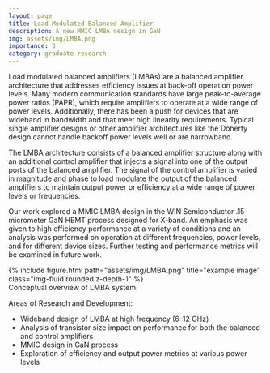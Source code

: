 ```yaml
---
layout: page
title: Load Modulated Balanced Amplifier 
description: A new MMIC LMBA design in GaN
img: assets/img/LMBA.png
importance: 3
category: graduate research
---
```

Load modulated balanced amplifiers (LMBAs) are a balanced amplifier architecture that addresses efficiency issues at back-off operation power levels. Many modern communication standards have large peak-to-average power ratios (PAPR), which require amplifiers to operate at a wide range of power levels. Additionally, there has been a push for devices that are wideband in bandwidth and that meet high linearity requirements. Typical single amplifier designs or other amplifier architectures like the Doherty design cannot handle backoff power levels well or are narrowband.

The LMBA architecture consists of a balanced amplifier structure along with an additional control amplifier that injects a signal into one of the output ports of the balanced amplifier. The signal of the control amplifier is varied in magnitude and phase to load modulate the output of the balanced amplifiers to maintain output power or efficiency at a wide range of power levels or frequencies. 

Our work explored a MMIC LMBA design in the WIN Semiconductor .15 micrometer GaN HEMT process designed for X-band. An emphasis was given to high efficiency performance at a variety of conditions and an analysis was performed on operation at different frequencies, power levels, and for different device sizes. Further testing and performance metrics will be examined in future work.   


<div class="row">
    <div class="col-sm mt-3 mt-md-0">
        {% include figure.html path="assets/img/LMBA.png" title="example image" class="img-fluid rounded z-depth-1" %}
    </div>
</div>
<div class="caption">
    Conceptual overview of LMBA system.
</div>

Areas of Research and Development:
<ul>
<li> Wideband design of LMBA at high frequency (6-12 GHz)</li>
<li>Analysis of transistor size impact on performance for both the balanced and control amplifiers</li>
<li>MMIC design in GaN process </li>
<li>Exploration of efficiency and output power metrics at various power levels</li>
</ul>
